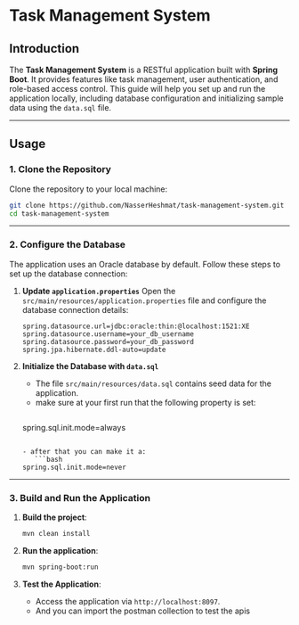 
# Task Management System

## Introduction
The **Task Management System** is a RESTful application built with **Spring Boot**. It provides features like task management, user authentication, and role-based access control. This guide will help you set up and run the application locally, including database configuration and initializing sample data using the `data.sql` file.

---

## Usage

### 1. **Clone the Repository**
Clone the repository to your local machine:
```bash
git clone https://github.com/NasserHeshmat/task-management-system.git
cd task-management-system
```

---

### 2. **Configure the Database**
The application uses an Oracle database by default. Follow these steps to set up the database connection:

1. **Update `application.properties`**
   Open the `src/main/resources/application.properties` file and configure the database connection details:
   ```properties
   spring.datasource.url=jdbc:oracle:thin:@localhost:1521:XE
   spring.datasource.username=your_db_username
   spring.datasource.password=your_db_password
   spring.jpa.hibernate.ddl-auto=update
   ```

3. **Initialize the Database with `data.sql`**
   - The file `src/main/resources/data.sql` contains seed data for the application.
   - make sure at your first run that the following property is set:
      ```bash
   spring.sql.init.mode=always
   ```
     
   - after that you can make it a:
      ```bash
   spring.sql.init.mode=never
   ```


---

### 3. **Build and Run the Application**
1. **Build the project**:
   ```bash
   mvn clean install
   ```

2. **Run the application**:
   ```bash
   mvn spring-boot:run
   ```

3. **Test the Application**:
   - Access the application via `http://localhost:8097`.
   - And you can import the postman collection to test the apis 
